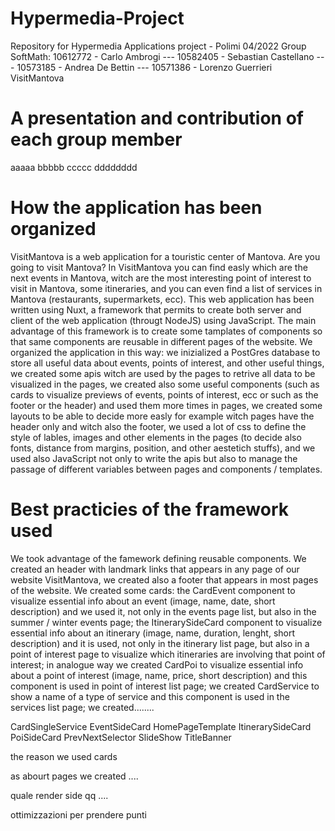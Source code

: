 # Hypermedia-Project

 Repository for Hypermedia Applications project - Polimi 04/2022
 Group SoftMath: 10612772 - Carlo Ambrogi --- 10582405 - Sebastian Castellano --- 10573185 - Andrea De Bettin --- 10571386 - Lorenzo Guerrieri
 VisitMantova

# A presentation and contribution of each group member

aaaaa bbbbb ccccc dddddddd

# How the application has been organized

VisitMantova is a web application for a touristic center of Mantova. Are you going to visit Mantova? In VisitMantova you can find easly which are the next events in Mantova, witch are the most interesting point of interest to visit in Mantova, some itineraries, and you can even find a list of services in Mantova (restaurants, supermarkets, ecc).
This web application has been written using Nuxt, a framework that permits to create both server and client of the web application (througt NodeJS) using JavaScript. The main advantage of this framework is to create some tamplates of components so that same components are reusable in different pages of the website.
We organized the application in this way: we inizialized a PostGres database to store all useful data about events, points of interest, and other useful things, we created some apis witch are used by the pages to retrive all data to be visualized in the pages, we created also some useful components (such as cards to visualize previews of events, points of interest, ecc or such as the footer or the header) and used them more times in pages, we created some layouts to be able to decide more easly for example witch pages have the header only and witch also the footer, we used a lot of css to define the style of lables, images and other elements in the pages (to decide also fonts, distance from margins, position, and other aestetich stuffs), and we used also JavaScript not only to write the apis but also to manage the passage of different variables between pages and components / templates.

# Best practicies of the framework used

We took advantage of the famework defining reusable components. We created an header with landmark links that appears in any page of our website VisitMantova, we created also a footer that appears in most pages of the website.
We created some cards: the CardEvent component to visualize essential info about an event (image, name, date, short description) and we used it, not only in the events page list, but also in the summer / winter events page; the ItinerarySideCard component to visualize essential info about an itinerary (image, name, duration, lenght, short description) and it is used, not only in the itinerary list page, but also in a point of interest page to visualize which itineraries are involving that point of interest; in analogue way we created CardPoi to visualize essential info about a point of interest (image, name, price, short description) and this component is used in point of interest list page; we created CardService to show a name of a type of service and this component is used in the services list page; we created........

CardSingleService EventSideCard HomePageTemplate ItinerarySideCard PoiSideCard
PrevNextSelector SlideShow TitleBanner

the reason we used cards

as abourt pages we created ....

quale render side qq ....

ottimizzazioni per prendere punti

